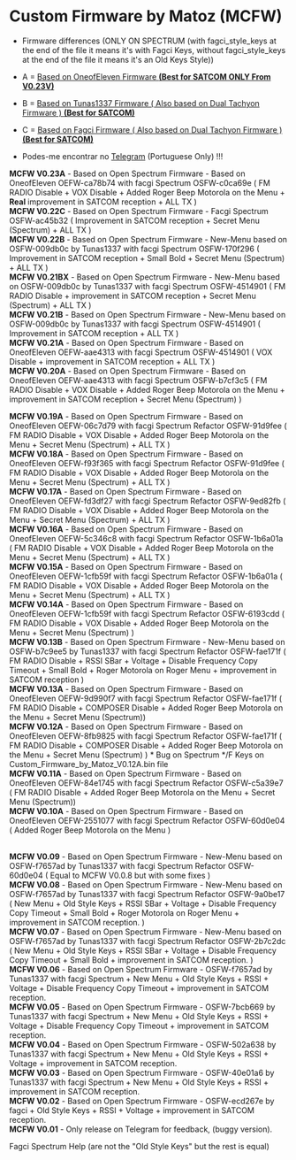# Custom Firmware by Matoz (MCFW)
* Firmware differences (ONLY ON SPECTRUM (with fagci_style_keys at the end of the file it means it's with Fagci Keys, without fagci_style_keys at the end of the file it means it's an Old Keys Style))
* A = [Based on OneofEleven Firmware **(Best for SATCOM ONLY From V0.23V)**](https://github.com/OneOfEleven/uv-k5-firmware-custom)
* B = [Based on Tunas1337 Firmware ( Also based on Dual Tachyon Firmware ) **(Best for SATCOM)**](https://github.com/Tunas1337/uv-k5-firmware)
* C = [Based on Fagci Firmware ( Also based on Dual Tachyon Firmware ) **(Best for SATCOM)**](https://github.com/fagci/uv-k5-firmware-fagci-mod)

* Podes-me encontrar no [Telegram](https://t.me/PMR446PT) (Portuguese Only) !!!<br>

**MCFW V0.23A** - Based on Open Spectrum Firmware - Based on OneofEleven OEFW-ca78b74 with facgi Spectrum OSFW-c0ca69e ( FM RADIO Disable + VOX Disable + Added Roger Beep Motorola on the Menu + **Real** improvement in SATCOM reception + ALL TX )<br>
**MCFW V0.22C** - Based on Open Spectrum Firmware - Facgi Spectrum OSFW-ac45b32 ( Improvement in SATCOM reception + Secret Menu (Spectrum) + ALL TX )<br>
**MCFW V0.22B** - Based on Open Spectrum Firmware - New-Menu based on OSFW-009db0c by Tunas1337  with facgi Spectrum OSFW-170f296 ( Improvement in SATCOM reception + Small Bold + Secret Menu (Spectrum) + ALL TX )<br>
**MCFW V0.21BX** - Based on Open Spectrum Firmware - New-Menu based on OSFW-009db0c by Tunas1337  with facgi Spectrum OSFW-4514901 ( FM RADIO Disable + improvement in SATCOM reception + Secret Menu (Spectrum) + ALL TX )<br>
**MCFW V0.21B** - Based on Open Spectrum Firmware - New-Menu based on OSFW-009db0c by Tunas1337  with facgi Spectrum OSFW-4514901 ( Improvement in SATCOM reception + ALL TX )<br>
**MCFW V0.21A** - Based on Open Spectrum Firmware - Based on OneofEleven OEFW-aae4313 with facgi Spectrum OSFW-4514901 ( VOX Disable + improvement in SATCOM reception + ALL TX )<br>
**MCFW V0.20A** - Based on Open Spectrum Firmware - Based on OneofEleven OEFW-aae4313 with facgi Spectrum OSFW-b7cf3c5 ( FM RADIO Disable + VOX Disable + Added Roger Beep Motorola on the Menu + improvement in SATCOM reception + Secret Menu (Spectrum) )<br>

**MCFW V0.19A** - Based on Open Spectrum Firmware - Based on OneofEleven OEFW-06c7d79 with facgi Spectrum Refactor OSFW-91d9fee ( FM RADIO Disable + VOX Disable + Added Roger Beep Motorola on the Menu + Secret Menu (Spectrum) + ALL TX )<br>
**MCFW V0.18A** - Based on Open Spectrum Firmware - Based on OneofEleven OEFW-f93f365 with facgi Spectrum Refactor OSFW-91d9fee ( FM RADIO Disable + VOX Disable + Added Roger Beep Motorola on the Menu + Secret Menu (Spectrum) + ALL TX )<br>
**MCFW V0.17A** - Based on Open Spectrum Firmware - Based on OneofEleven OEFW-fd3df27 with facgi Spectrum Refactor OSFW-9ed82fb ( FM RADIO Disable + VOX Disable + Added Roger Beep Motorola on the Menu + Secret Menu (Spectrum) + ALL TX )<br>
**MCFW V0.16A** - Based on Open Spectrum Firmware - Based on OneofEleven OEFW-5c346c8 with facgi Spectrum Refactor OSFW-1b6a01a ( FM RADIO Disable + VOX Disable + Added Roger Beep Motorola on the Menu + Secret Menu (Spectrum) + ALL TX )<br>
**MCFW V0.15A** - Based on Open Spectrum Firmware - Based on OneofEleven OEFW-1cfb59f with facgi Spectrum Refactor OSFW-1b6a01a ( FM RADIO Disable + VOX Disable + Added Roger Beep Motorola on the Menu + Secret Menu (Spectrum) + ALL TX )<br>
**MCFW V0.14A** - Based on Open Spectrum Firmware - Based on OneofEleven OEFW-1cfb59f with facgi Spectrum Refactor OSFW-6193cdd ( FM RADIO Disable + VOX Disable + Added Roger Beep Motorola on the Menu + Secret Menu (Spectrum) )<br>
**MCFW V0.13B** - Based on Open Spectrum Firmware - New-Menu based on OSFW-b7c9ee5 by Tunas1337 with facgi Spectrum Refactor OSFW-fae171f ( FM RADIO Disable + RSSI SBar + Voltage + Disable Frequency Copy Timeout + Small Bold + Roger Motorola on Roger Menu + improvement in SATCOM reception )<br>
**MCFW V0.13A** - Based on Open Spectrum Firmware - Based on OneofEleven OEFW-9d990f7 with facgi Spectrum Refactor OSFW-fae171f ( FM RADIO Disable + COMPOSER Disable + Added Roger Beep Motorola on the Menu + Secret Menu (Spectrum))<br>
**MCFW V0.12A** - Based on Open Spectrum Firmware - Based on OneofEleven OEFW-8fb9825 with facgi Spectrum Refactor OSFW-fae171f ( FM RADIO Disable + COMPOSER Disable + Added Roger Beep Motorola on the Menu + Secret Menu (Spectrum) ) * Bug on Spectrum */F Keys on Custom_Firmware_by_Matoz_V0.12A.bin file<br>
**MCFW V0.11A** - Based on Open Spectrum Firmware - Based on OneofEleven OEFW-84e1745 with facgi Spectrum Refactor OSFW-c5a39e7 ( FM RADIO Disable + Added Roger Beep Motorola on the Menu + Secret Menu (Spectrum))<br> 
**MCFW V0.10A** - Based on Open Spectrum Firmware - Based on OneofEleven OEFW-2551077 with facgi Spectrum Refactor OSFW-60d0e04 ( Added Roger Beep Motorola on the Menu )<br><br>

**MCFW V0.09** - Based on Open Spectrum Firmware - New-Menu based on OSFW-f7657ad by Tunas1337 with facgi Spectrum Refactor OSFW-60d0e04 ( Equal to MCFW V0.0.8 but with some fixes )<br>
**MCFW V0.08** - Based on Open Spectrum Firmware - New-Menu based on OSFW-f7657ad by Tunas1337 with facgi Spectrum Refactor OSFW-9a0be17 ( New Menu + Old Style Keys + RSSI SBar + Voltage + Disable Frequency Copy Timeout + Small Bold + Roger Motorola on Roger Menu + improvement in SATCOM reception. )<br>
**MCFW V0.07** - Based on Open Spectrum Firmware - New-Menu based on OSFW-f7657ad by Tunas1337 with facgi Spectrum Refactor OSFW-2b7c2dc ( New Menu + Old Style Keys + RSSI SBar + Voltage + Disable Frequency Copy Timeout + Small Bold + improvement in SATCOM reception. )<br>
**MCFW V0.06** - Based on Open Spectrum Firmware - OSFW-f7657ad by Tunas1337 with facgi Spectrum + New Menu + Old Style Keys + RSSI + Voltage + Disable Frequency Copy Timeout + improvement in SATCOM reception.<br>
**MCFW V0.05** - Based on Open Spectrum Firmware - OSFW-7bcb669 by Tunas1337 with facgi Spectrum + New Menu + Old Style Keys + RSSI + Voltage + Disable Frequency Copy Timeout + improvement in SATCOM reception.<br>
**MCFW V0.04** - Based on Open Spectrum Firmware - OSFW-502a638 by Tunas1337 with facgi Spectrum + New Menu + Old Style Keys + RSSI + Voltage + improvement in SATCOM reception.<br> 
**MCFW V0.03** - Based on Open Spectrum Firmware - OSFW-40e01a6 by Tunas1337 with facgi Spectrum + New Menu + Old Style Keys + RSSI + improvement in SATCOM reception.<br>
**MCFW V0.02** - Based on Open Spectrum Firmware - OSFW-ecd267e by fagci + Old Style Keys + RSSI + Voltage + improvement in SATCOM reception. <br>
**MCFW V0.01** - Only release on Telegram for feedback, (buggy version). <br>

Fagci Spectrum Help (are not the "Old Style Keys" but the rest is equal)
